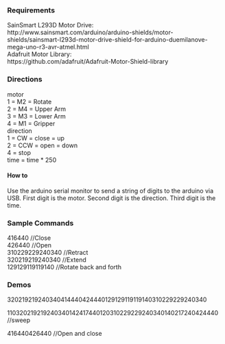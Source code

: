 <h3>Requirements</h3>
SainSmart L293D Motor Drive:<br>
http://www.sainsmart.com/arduino/arduino-shields/motor-shields/sainsmart-l293d-motor-drive-shield-for-arduino-duemilanove-mega-uno-r3-avr-atmel.html<br>
Adafruit Motor Library:<br>
https://github.com/adafruit/Adafruit-Motor-Shield-library

<h3>Directions</h3>
motor<br>
1 = M2 = Rotate<br>
2 = M4 = Upper Arm<br>
3 = M3 = Lower Arm<br>
4 = M1 = Gripper<br>
direction<br>
1 = CW = close = up<br>
2 = CCW = open = down<br>
4 = stop<br>
time = time * 250<br>

<h4>How to</h4>
Use the arduino serial monitor to send a string of digits to the arduino via USB.
First digit is the motor.
Second digit is the direction.
Third digit is the time.


<h3>Sample Commands</h3>
416440 //Close<br>
426440 //Open<br>
310229229240340 //Retract<br>
320219219240340 //Extend<br>
129129119119140 //Rotate back and forth<br>

<h3>Demos</h3>
320219219240340414440424440129129119119140310229229240340<br>

110320219219240340142417440120310229229240340140217240424440 //sweep<br>

416440426440 //Open and close<br>

